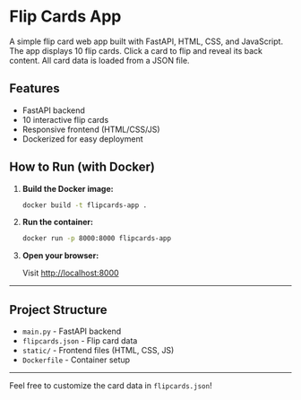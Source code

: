 # Flip Cards App

A simple flip card web app built with FastAPI, HTML, CSS, and JavaScript. The app displays 10 flip cards. Click a card to flip and reveal its back content. All card data is loaded from a JSON file.

## Features
- FastAPI backend
- 10 interactive flip cards
- Responsive frontend (HTML/CSS/JS)
- Dockerized for easy deployment

## How to Run (with Docker)

1. **Build the Docker image:**

   ```sh
   docker build -t flipcards-app .
   ```

2. **Run the container:**

   ```sh
   docker run -p 8000:8000 flipcards-app
   ```

3. **Open your browser:**

   Visit [http://localhost:8000](http://localhost:8000)

---

## Project Structure

- `main.py` - FastAPI backend
- `flipcards.json` - Flip card data
- `static/` - Frontend files (HTML, CSS, JS)
- `Dockerfile` - Container setup

---

Feel free to customize the card data in `flipcards.json`! 